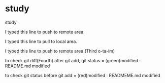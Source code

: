 # study
study

I typed this line to push to remote area.

I typed this line to pull to local area.

I typed this line to push to remote area.(Third o-ta-im)

to check git diff(Fourth) after git add, git status = (green)modified : README.md modified

to check git status before git add = (red)modified : READMEME.md modified